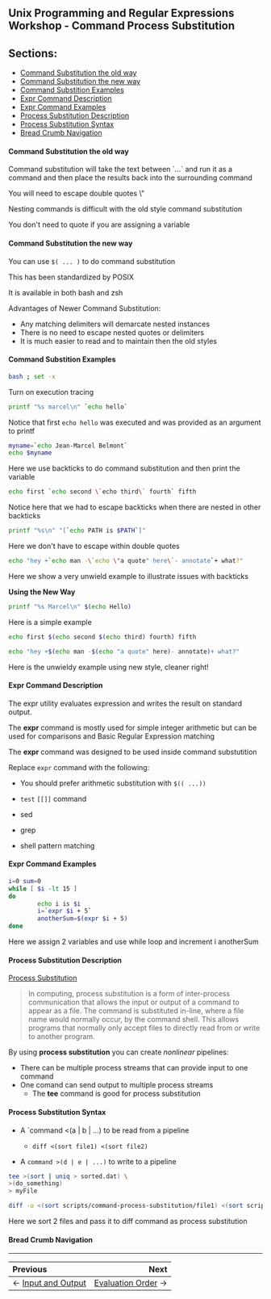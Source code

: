 ## Unix Programming and Regular Expressions Workshop - Command Process Substitution

## Sections:

* [Command Substitution the old way](#command-substitution-the-old-way)
* [Command Substitution the new way](#command-substitution-the-new-way)
* [Command Substition Examples](#command-substitution-examples)
* [Expr Command Description](#expr-command-description)
* [Expr Command Examples](#expr-command-examples)
* [Process Substitution Description](#process-substitution-description)
* [Process Substitution Syntax](#process-substitution-syntax)
* [Bread Crumb Navigation](#bread-crumb-navigation)

#### Command Substitution the old way

Command substitution will take the text between \`...\` and run it as a command and then place the results back into the surrounding command

You will need to escape double quotes \\" 

Nesting commands is difficult with the old style command substitution

You don't need to quote if you are assigning a variable

#### Command Substitution the new way

You can use `$( ... )` to do command substitution

This has been standardized by POSIX 

It is available in both bash and zsh

Advantages of Newer Command Substitution:

* Any matching delimiters will demarcate nested instances
* There is no need to escape nested quotes or delimiters
* It is much easier to read and to maintain then the old styles

#### Command Substition Examples

```bash
bash ; set -x
```

Turn on execution tracing

```bash
printf "%s marcel\n" `echo hello`
```

Notice that first `echo hello` was executed and was provided as an argument to printf

```bash
myname=`echo Jean-Marcel Belmont`
echo $myname
```

Here we use backticks to do command substitution and then print the variable

```bash
echo first `echo second \`echo third\` fourth` fifth
```

Notice here that we had to escape backticks when there are nested in other backticks

```bash
printf "%s\n" "[`echo PATH is $PATH`]"
```

Here we don't have to escape within double quotes

```bash
echo "hey +`echo man -\`echo \"a quote" here\`- annotate`+ what?"
```

Here we show a very unwield example to illustrate issues with backticks

**Using the New Way**

```bash
printf "%s Marcel\n" $(echo Hello)
```

Here is a simple example

```bash
echo first $(echo second $(echo third) fourth) fifth
```

```bash
echo "hey +$(echo man -$(echo "a quote" here)- annotate)+ what?"
```

Here is the unwieldy example using new style, cleaner right!

#### Expr Command Description

The expr utility evaluates expression and writes the result on standard output.

The **expr** command is mostly used for simple integer arithmetic but can be used for comparisons and Basic Regular Expression matching


The **expr** command was designed to be used inside command substutition

Replace `expr` command with the following:

* You should prefer arithmetic substitution with `$(( ...))`

* `test` `[[]]` command 
* sed
* grep
* shell pattern matching

#### Expr Command Examples

```bash
i=0 sum=0
while [ $i -lt 15 ]
do
        echo i is $i
        i=`expr $i + 5`
        anotherSum=$(expr $i + 5)
done
```

Here we assign 2 variables and use while loop and increment i anotherSum

#### Process Substitution Description

[Process Substitution](https://en.wikipedia.org/wiki/Process_substitution)

> In computing, process substitution is a form of inter-process communication that allows the input or output of a command to appear as a file. The command is substituted in-line, where a file name would normally occur, by the command shell. This allows programs that normally only accept files to directly read from or write to another program.

By using **process substitution** you can create *nonlinear* pipelines:

* There can be multiple process streams that can provide input to one command
* One comand can send output to multiple process streams
  * The **tee** command is good for process substitution

#### Process Substitution Syntax

* A `command <(a | b | ...) to be read from a pipeline
  * `diff <(sort file1) <(sort file2)`

* A `command >(d | e | ...)` to write to a pipeline

```bash
tee >(sort | uniq > sorted.dat) \
>(do_something)
> myFile
```

```bash
diff -u <(sort scripts/command-process-substitution/file1) <(sort scripts/command-process-substitution/file2)
```

Here we sort 2 files and pass it to diff command as process substitution

#### Bread Crumb Navigation
_________________________

Previous | Next
:------- | ---:
← [Input and Output](./input-and-output.md) | [Evaluation Order](./evaluation-order.md) →
